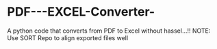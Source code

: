 # PDF---EXCEL-Converter-
A python code that converts from PDF to Excel without hassel...!! NOTE: Use SORT Repo to align exported files well

